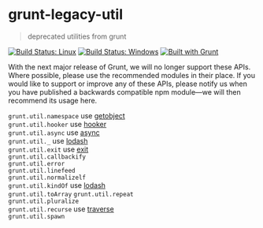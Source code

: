# grunt-legacy-util
> deprecated utilities from grunt

[![Build Status: Linux](https://travis-ci.org/gruntjs/grunt-legacy-util.svg?branch=master)](https://travis-ci.org/gruntjs/grunt-legacy-util)
[![Build Status: Windows](https://ci.appveyor.com/api/projects/status/p319vw3w4q81v8i5/branch/master?svg=true)](https://ci.appveyor.com/project/gruntjs/grunt-legacy-util/branch/master)
[![Built with Grunt](https://cdn.gruntjs.com/builtwith.png)](http://gruntjs.com/)

With the next major release of Grunt, we will no longer support these APIs.  Where possible, please use the recommended modules in their place.  If you would like to support or improve any of these APIs, please notify us when you have published a backwards compatible npm module&mdash;we will then recommend its usage here.

`grunt.util.namespace` use [getobject]  
`grunt.util.hooker` use [hooker]  
`grunt.util.async` use [async]  
`grunt.util._` use [lodash]  
`grunt.util.exit` use [exit]  
`grunt.util.callbackify`  
`grunt.util.error`  
`grunt.util.linefeed`  
`grunt.util.normalizelf`  
`grunt.util.kindOf` use [lodash]  
`grunt.util.toArray`
`grunt.util.repeat`  
`grunt.util.pluralize`  
`grunt.util.recurse` use [traverse]  
`grunt.util.spawn`  

[getobject]: https://www.npmjs.org/package/getobject
[hooker]: https://www.npmjs.org/package/hooker
[async]: https://www.npmjs.org/package/async
[lodash]: https://www.npmjs.org/package/lodash
[exit]: https://www.npmjs.org/package/exit
[traverse]: https://www.npmjs.org/package/traverse
